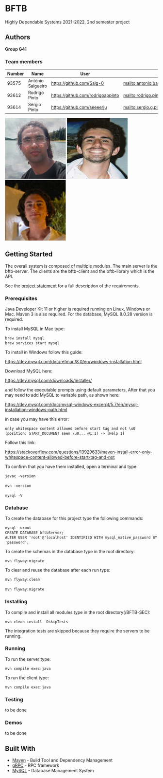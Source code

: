 # BFTB

Highly Dependable Systems 2021-2022, 2nd semester project

## Authors

**Group G41**

### Team members

| Number | Name              | User                                | Email                                                |
| ------ | ----------------- | ----------------------------------- | ---------------------------------------------------- |
| 93575  | António Salgueiro | <https://github.com/Salg-0>         | <mailto:antonio.bastos.salgueiro@tecnico.ulisboa.pt> |
| 93612  | Rodrigo Pinto     | <https://github.com/rodrigoappinto> | <mailto:rodrigo.pinto@tecnico.ulisboa.pt>            |
| 93614  | Sérgio Pinto      | <https://github.com/seeeerju>       | <mailto:sergio.g.pinto@tecnico.ulisboa.pt>           |

<img src=images/antonio.png height=200 width=200> <img src=images/rodrigo.png height=200 width=200> <img src=images/sergio.png height=200 width=200>

## Getting Started

The overall system is composed of multiple modules.
The main server is the bftb-server.
The clients are the bftb-client and the bftb-library which is the API.

See the [project statement](https://fenix.tecnico.ulisboa.pt/downloadFile/563568428850476/SEC-2122%20project%20-%20stage%201_v2.pdf) for a full description of the requirements.

### Prerequisites

Java Developer Kit 11 or higher is required running on Linux, Windows or Mac.
Maven 3 is also required. For the database, MySQL 8.0.28 version is required.

To install MySQL in Mac type:

```
brew install mysql
brew services start mysql
```

To install in Windows follow this guide:

https://dev.mysql.com/doc/refman/8.0/en/windows-installation.html

Download MySQL here:

https://dev.mysql.com/downloads/installer/

and follow the executable prompts using default parameters,
After that you may need to add MySQL to variable path, as shown here:

https://dev.mysql.com/doc/mysql-windows-excerpt/5.7/en/mysql-installation-windows-path.html

in case you may have this error:

```
only whitespace content allowed before start tag and not \u0 (position: START_DOCUMENT seen \u0... @1:1) -> [Help 1]
```

Follow this link:

https://stackoverflow.com/questions/13929633/maven-install-error-only-whitespace-content-allowed-before-start-tag-and-not

To confirm that you have them installed, open a terminal and type:

```
javac -version

mvn -version

mysql -V
```

### Database

To create the database for this project type the following commands:

```
mysql -uroot
CREATE DATABASE bftbServer;
ALTER USER 'root'@'localhost' IDENTIFIED WITH mysql_native_password BY 'password';
```

To create the schemas in the database type in the root directory:

```
mvn flyway:migrate
```

To clear and reuse the database after each run type:

```
mvn flyway:clean

mvn flyway:migrate
```

### Installing

To compile and install all modules type in the root directory(/BFTB-SEC):

```
mvn clean install -DskipTests
```

The integration tests are skipped because they require the servers to be running.

### Running

To run the server type:

```
mvn compile exec:java
```

To run the client type:

```
mvn compile exec:java
```

### Testing

to be done

### Demos

to be done

## Built With

- [Maven](https://maven.apache.org/) - Build Tool and Dependency Management
- [gRPC](https://grpc.io/) - RPC framework
- [MySQL](https://www.mysql.com) - Database Management System
